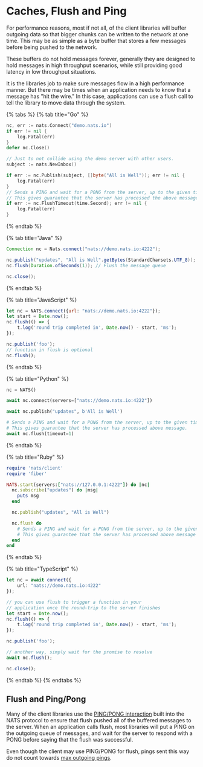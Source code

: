 # Caches, Flush and Ping

For performance reasons, most if not all, of the client libraries will buffer outgoing data so that bigger chunks can be written to the network at one time. This may be as simple as a byte buffer that stores a few messages before being pushed to the network.

These buffers do not hold messages forever, generally they are designed to hold messages in high throughput scenarios, while still providing good latency in low throughput situations.

It is the libraries job to make sure messages flow in a high performance manner. But there may be times when an application needs to know that a message has "hit the wire." In this case, applications can use a flush call to tell the library to move data through the system.

{% tabs %}
{% tab title="Go" %}
```go
nc, err := nats.Connect("demo.nats.io")
if err != nil {
    log.Fatal(err)
}
defer nc.Close()

// Just to not collide using the demo server with other users.
subject := nats.NewInbox()

if err := nc.Publish(subject, []byte("All is Well")); err != nil {
    log.Fatal(err)
}
// Sends a PING and wait for a PONG from the server, up to the given timeout.
// This gives guarantee that the server has processed the above message.
if err := nc.FlushTimeout(time.Second); err != nil {
    log.Fatal(err)
}
```
{% endtab %}

{% tab title="Java" %}
```java
Connection nc = Nats.connect("nats://demo.nats.io:4222");

nc.publish("updates", "All is Well".getBytes(StandardCharsets.UTF_8));
nc.flush(Duration.ofSeconds(1)); // Flush the message queue

nc.close();
```
{% endtab %}

{% tab title="JavaScript" %}
```javascript
let nc = NATS.connect({url: "nats://demo.nats.io:4222"});
let start = Date.now();
nc.flush(() => {
    t.log('round trip completed in', Date.now() - start, 'ms');
});

nc.publish('foo');
// function in flush is optional
nc.flush();
```
{% endtab %}

{% tab title="Python" %}
```python
nc = NATS()

await nc.connect(servers=["nats://demo.nats.io:4222"])

await nc.publish("updates", b'All is Well')

# Sends a PING and wait for a PONG from the server, up to the given timeout.
# This gives guarantee that the server has processed above message.
await nc.flush(timeout=1)
```
{% endtab %}

{% tab title="Ruby" %}
```ruby
require 'nats/client'
require 'fiber'

NATS.start(servers:["nats://127.0.0.1:4222"]) do |nc|
  nc.subscribe("updates") do |msg|
    puts msg
  end

  nc.publish("updates", "All is Well")

  nc.flush do
    # Sends a PING and wait for a PONG from the server, up to the given timeout.
    # This gives guarantee that the server has processed above message at this point.
  end
end
```
{% endtab %}

{% tab title="TypeScript" %}
```typescript
let nc = await connect({
    url: "nats://demo.nats.io:4222"
});

// you can use flush to trigger a function in your
// application once the round-trip to the server finishes
let start = Date.now();
nc.flush(() => {
    t.log('round trip completed in', Date.now() - start, 'ms');
});

nc.publish('foo');

// another way, simply wait for the promise to resolve
await nc.flush();

nc.close();
```
{% endtab %}
{% endtabs %}

## Flush and Ping/Pong

Many of the client libraries use the [PING/PONG interaction](../connecting/pingpong.md) built into the NATS protocol to ensure that flush pushed all of the buffered messages to the server. When an application calls flush, most libraries will put a PING on the outgoing queue of messages, and wait for the server to respond with a PONG before saying that the flush was successful.

Even though the client may use PING/PONG for flush, pings sent this way do not count towards [max outgoing pings](../connecting/pingpong.md).

